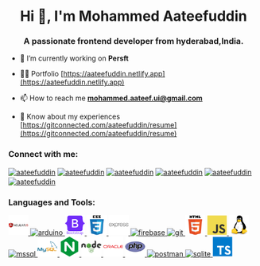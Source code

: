 <h1 align="center">Hi 👋, I'm Mohammed Aateefuddin</h1>
<h3 align="center">A passionate frontend developer from hyderabad,India.</h3>

- 🔭 I’m currently working on **Persft**

- 👨‍💻 Portfolio [https://aateefuddin.netlify.app](https://aateefuddin.netlify.app)

- 📫 How to reach me **mohammed.aateef.ui@gmail.com**

- 📄 Know about my experiences [https://gitconnected.com/aateefuddin/resume](https://gitconnected.com/aateefuddin/resume)

<h3 align="left">Connect with me:</h3>
<p align="left">
<a href="https://twitter.com/aateefuddin" target="blank"><img align="center" src="https://cdn.jsdelivr.net/npm/simple-icons@3.0.1/icons/twitter.svg" alt="aateefuddin" height="30" width="40" /></a>
<a href="https://linkedin.com/in/aateefuddin" target="blank"><img align="center" src="https://cdn.jsdelivr.net/npm/simple-icons@3.0.1/icons/linkedin.svg" alt="aateefuddin" height="30" width="40" /></a>
<a href="https://fb.com/aateefuddin" target="blank"><img align="center" src="https://cdn.jsdelivr.net/npm/simple-icons@3.0.1/icons/facebook.svg" alt="aateefuddin" height="30" width="40" /></a>
<a href="https://instagram.com/aateefuddin" target="blank"><img align="center" src="https://cdn.jsdelivr.net/npm/simple-icons@3.0.1/icons/instagram.svg" alt="aateefuddin" height="30" width="40" /></a>
<a href="https://www.hackerrank.com/aateefuddin" target="blank"><img align="center" src="https://cdn.jsdelivr.net/npm/simple-icons@3.0.1/icons/hackerrank.svg" alt="aateefuddin" height="30" width="40" /></a>
<a href="https://discord.gg/aateefuddin" target="blank"><img align="center" src="https://cdn.jsdelivr.net/npm/simple-icons@3.0.1/icons/discord.svg" alt="aateefuddin" height="30" width="40" /></a>
</p>

<h3 align="left">Languages and Tools:</h3>
<p align="left"> <a href="https://angular.io" target="_blank"> <img src="https://raw.githubusercontent.com/devicons/devicon/master/icons/angularjs/angularjs-original-wordmark.svg" alt="angularjs" width="40" height="40"/> </a> <a href="https://www.arduino.cc/" target="_blank"> <img src="https://cdn.worldvectorlogo.com/logos/arduino-1.svg" alt="arduino" width="40" height="40"/> </a> <a href="https://getbootstrap.com" target="_blank"> <img src="https://raw.githubusercontent.com/devicons/devicon/master/icons/bootstrap/bootstrap-plain-wordmark.svg" alt="bootstrap" width="40" height="40"/> </a> <a href="https://www.w3schools.com/css/" target="_blank"> <img src="https://raw.githubusercontent.com/devicons/devicon/master/icons/css3/css3-original-wordmark.svg" alt="css3" width="40" height="40"/> </a> <a href="https://expressjs.com" target="_blank"> <img src="https://raw.githubusercontent.com/devicons/devicon/master/icons/express/express-original-wordmark.svg" alt="express" width="40" height="40"/> </a> <a href="https://firebase.google.com/" target="_blank"> <img src="https://www.vectorlogo.zone/logos/firebase/firebase-icon.svg" alt="firebase" width="40" height="40"/> </a> <a href="https://git-scm.com/" target="_blank"> <img src="https://www.vectorlogo.zone/logos/git-scm/git-scm-icon.svg" alt="git" width="40" height="40"/> </a> <a href="https://www.w3.org/html/" target="_blank"> <img src="https://raw.githubusercontent.com/devicons/devicon/master/icons/html5/html5-original-wordmark.svg" alt="html5" width="40" height="40"/> </a> <a href="https://developer.mozilla.org/en-US/docs/Web/JavaScript" target="_blank"> <img src="https://raw.githubusercontent.com/devicons/devicon/master/icons/javascript/javascript-original.svg" alt="javascript" width="40" height="40"/> </a> <a href="https://www.linux.org/" target="_blank"> <img src="https://raw.githubusercontent.com/devicons/devicon/master/icons/linux/linux-original.svg" alt="linux" width="40" height="40"/> </a> <a href="https://www.microsoft.com/en-us/sql-server" target="_blank"> <img src="https://cdn.worldvectorlogo.com/logos/microsoft-sql-server.svg" alt="mssql" width="40" height="40"/> </a> <a href="https://www.mysql.com/" target="_blank"> <img src="https://raw.githubusercontent.com/devicons/devicon/master/icons/mysql/mysql-original-wordmark.svg" alt="mysql" width="40" height="40"/> </a> <a href="https://www.nginx.com" target="_blank"> <img src="https://raw.githubusercontent.com/devicons/devicon/master/icons/nginx/nginx-original.svg" alt="nginx" width="40" height="40"/> </a> <a href="https://nodejs.org" target="_blank"> <img src="https://raw.githubusercontent.com/devicons/devicon/master/icons/nodejs/nodejs-original-wordmark.svg" alt="nodejs" width="40" height="40"/> </a> <a href="https://www.oracle.com/" target="_blank"> <img src="https://raw.githubusercontent.com/devicons/devicon/master/icons/oracle/oracle-original.svg" alt="oracle" width="40" height="40"/> </a> <a href="https://www.php.net" target="_blank"> <img src="https://raw.githubusercontent.com/devicons/devicon/master/icons/php/php-original.svg" alt="php" width="40" height="40"/> </a> <a href="https://postman.com" target="_blank"> <img src="https://www.vectorlogo.zone/logos/getpostman/getpostman-icon.svg" alt="postman" width="40" height="40"/> </a> <a href="https://www.sqlite.org/" target="_blank"> <img src="https://www.vectorlogo.zone/logos/sqlite/sqlite-icon.svg" alt="sqlite" width="40" height="40"/> </a> <a href="https://www.typescriptlang.org/" target="_blank"> <img src="https://raw.githubusercontent.com/devicons/devicon/master/icons/typescript/typescript-original.svg" alt="typescript" width="40" height="40"/> </a> </p>
